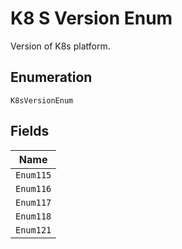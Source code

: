 
# K8 S Version Enum

Version of K8s platform.

## Enumeration

`K8sVersionEnum`

## Fields

| Name |
|  --- |
| `Enum115` |
| `Enum116` |
| `Enum117` |
| `Enum118` |
| `Enum121` |

